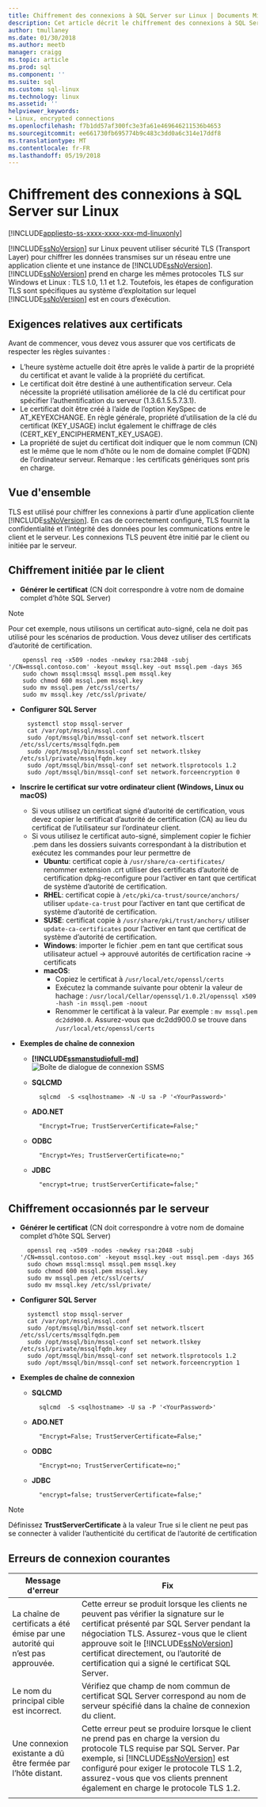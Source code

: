 ```yaml
---
title: Chiffrement des connexions à SQL Server sur Linux | Documents Microsoft
description: Cet article décrit le chiffrement des connexions à SQL Server sur Linux.
author: tmullaney
ms.date: 01/30/2018
ms.author: meetb
manager: craigg
ms.topic: article
ms.prod: sql
ms.component: ''
ms.suite: sql
ms.custom: sql-linux
ms.technology: linux
ms.assetid: ''
helpviewer_keywords:
- Linux, encrypted connections
ms.openlocfilehash: f7b1dd57af300fc3e3fa61e469646211536b4653
ms.sourcegitcommit: ee661730fb695774b9c483c3dd0a6c314e17ddf8
ms.translationtype: MT
ms.contentlocale: fr-FR
ms.lasthandoff: 05/19/2018
---
```

# <a name="encrypting-connections-to-sql-server-on-linux"></a>Chiffrement des connexions à SQL Server sur Linux

[!INCLUDE[appliesto-ss-xxxx-xxxx-xxx-md-linuxonly](../includes/appliesto-ss-xxxx-xxxx-xxx-md-linuxonly.md)]

[!INCLUDE[ssNoVersion](../includes/ssnoversion-md.md)] sur Linux peuvent utiliser sécurité TLS (Transport Layer) pour chiffrer les données transmises sur un réseau entre une application cliente et une instance de [!INCLUDE[ssNoVersion](../includes/ssnoversion-md.md)]. [!INCLUDE[ssNoVersion](../includes/ssnoversion-md.md)] prend en charge les mêmes protocoles TLS sur Windows et Linux : TLS 1.0, 1.1 et 1.2. Toutefois, les étapes de configuration TLS sont spécifiques au système d’exploitation sur lequel [!INCLUDE[ssNoVersion](../includes/ssnoversion-md.md)] est en cours d’exécution.  

## <a name="requirements-for-certificates"></a>Exigences relatives aux certificats 
Avant de commencer, vous devez vous assurer que vos certificats de respecter les règles suivantes :
- L’heure système actuelle doit être après le valide à partir de la propriété du certificat et avant le valide à la propriété du certificat.
- Le certificat doit être destiné à une authentification serveur. Cela nécessite la propriété utilisation améliorée de la clé du certificat pour spécifier l’authentification du serveur (1.3.6.1.5.5.7.3.1).
- Le certificat doit être créé à l’aide de l’option KeySpec de AT_KEYEXCHANGE. En règle générale, propriété d’utilisation de la clé du certificat (KEY_USAGE) inclut également le chiffrage de clés (CERT_KEY_ENCIPHERMENT_KEY_USAGE).
- La propriété de sujet du certificat doit indiquer que le nom commun (CN) est le même que le nom d’hôte ou le nom de domaine complet (FQDN) de l’ordinateur serveur. Remarque : les certificats génériques sont pris en charge. 

## <a name="overview"></a>Vue d'ensemble
TLS est utilisé pour chiffrer les connexions à partir d’une application cliente [!INCLUDE[ssNoVersion](../includes/ssnoversion-md.md)]. En cas de correctement configuré, TLS fournit la confidentialité et l’intégrité des données pour les communications entre le client et le serveur.  Les connexions TLS peuvent être initié par le client ou initiée par le serveur. 


## <a name="client-initiated-encryption"></a>Chiffrement initiée par le client 
- **Générer le certificat** (CN doit correspondre à votre nom de domaine complet d’hôte SQL Server)

> [!NOTE]
> Pour cet exemple, nous utilisons un certificat auto-signé, cela ne doit pas utilisé pour les scénarios de production. Vous devez utiliser des certificats d’autorité de certification. 

        openssl req -x509 -nodes -newkey rsa:2048 -subj '/CN=mssql.contoso.com' -keyout mssql.key -out mssql.pem -days 365 
        sudo chown mssql:mssql mssql.pem mssql.key 
        sudo chmod 600 mssql.pem mssql.key   
        sudo mv mssql.pem /etc/ssl/certs/ 
        sudo mv mssql.key /etc/ssl/private/ 

- **Configurer SQL Server**

        systemctl stop mssql-server 
        cat /var/opt/mssql/mssql.conf 
        sudo /opt/mssql/bin/mssql-conf set network.tlscert /etc/ssl/certs/mssqlfqdn.pem 
        sudo /opt/mssql/bin/mssql-conf set network.tlskey /etc/ssl/private/mssqlfqdn.key 
        sudo /opt/mssql/bin/mssql-conf set network.tlsprotocols 1.2 
        sudo /opt/mssql/bin/mssql-conf set network.forceencryption 0 

- **Inscrire le certificat sur votre ordinateur client (Windows, Linux ou macOS)**

    -   Si vous utilisez un certificat signé d’autorité de certification, vous devez copier le certificat d’autorité de certification (CA) au lieu du certificat de l’utilisateur sur l’ordinateur client. 
    -   Si vous utilisez le certificat auto-signé, simplement copier le fichier .pem dans les dossiers suivants correspondant à la distribution et exécutez les commandes pour leur permettre de 
        - **Ubuntu**: certificat copie à ```/usr/share/ca-certificates/``` renommer extension .crt utiliser des certificats d’autorité de certification dpkg-reconfigure pour l’activer en tant que certificat de système d’autorité de certification. 
        - **RHEL**: certificat copie à ```/etc/pki/ca-trust/source/anchors/``` utiliser ```update-ca-trust``` pour l’activer en tant que certificat de système d’autorité de certification.
        - **SUSE**: certificat copie à ```/usr/share/pki/trust/anchors/``` utiliser ```update-ca-certificates``` pour l’activer en tant que certificat de système d’autorité de certification.
        - **Windows**: importer le fichier .pem en tant que certificat sous utilisateur actuel -> approuvé autorités de certification racine -> certificats
        - **macOS**: 
           - Copiez le certificat à ```/usr/local/etc/openssl/certs```
           - Exécutez la commande suivante pour obtenir la valeur de hachage : ```/usr/local/Cellar/openssql/1.0.2l/openssql x509 -hash -in mssql.pem -noout```
           - Renommer le certificat à la valeur. Par exemple : ```mv mssql.pem dc2dd900.0```. Assurez-vous que dc2dd900.0 se trouve dans ```/usr/local/etc/openssl/certs```
    
-   **Exemples de chaîne de connexion** 

    - **[!INCLUDE[ssmanstudiofull-md](../includes/ssmanstudiofull-md.md)]**   
  ![Boîte de dialogue de connexion SSMS](media/sql-server-linux-encrypted-connections/ssms-encrypt-connection.png "boîte de dialogue de connexion SSMS")  
  
    - **SQLCMD** 

            sqlcmd  -S <sqlhostname> -N -U sa -P '<YourPassword>' 
    - **ADO.NET** 

            "Encrypt=True; TrustServerCertificate=False;" 
    - **ODBC** 

            "Encrypt=Yes; TrustServerCertificate=no;" 
    - **JDBC** 
    
            "encrypt=true; trustServerCertificate=false;" 

## <a name="server-initiated-encryption"></a>Chiffrement occasionnés par le serveur 

- **Générer le certificat** (CN doit correspondre à votre nom de domaine complet d’hôte SQL Server)
        
        openssl req -x509 -nodes -newkey rsa:2048 -subj '/CN=mssql.contoso.com' -keyout mssql.key -out mssql.pem -days 365 
        sudo chown mssql:mssql mssql.pem mssql.key 
        sudo chmod 600 mssql.pem mssql.key   
        sudo mv mssql.pem /etc/ssl/certs/ 
        sudo mv mssql.key /etc/ssl/private/ 

- **Configurer SQL Server**

        systemctl stop mssql-server 
        cat /var/opt/mssql/mssql.conf 
        sudo /opt/mssql/bin/mssql-conf set network.tlscert /etc/ssl/certs/mssqlfqdn.pem 
        sudo /opt/mssql/bin/mssql-conf set network.tlskey /etc/ssl/private/mssqlfqdn.key 
        sudo /opt/mssql/bin/mssql-conf set network.tlsprotocols 1.2 
        sudo /opt/mssql/bin/mssql-conf set network.forceencryption 1 
        
-   **Exemples de chaîne de connexion** 

    - **SQLCMD**

            sqlcmd  -S <sqlhostname> -U sa -P '<YourPassword>' 
    - **ADO.NET** 

            "Encrypt=False; TrustServerCertificate=False;" 
    - **ODBC** 

            "Encrypt=no; TrustServerCertificate=no;"  
    - **JDBC** 
    
            "encrypt=false; trustServerCertificate=false;" 
            
> [!NOTE]
> Définissez **TrustServerCertificate** à la valeur True si le client ne peut pas se connecter à valider l’authenticité du certificat de l’autorité de certification

## <a name="common-connection-errors"></a>Erreurs de connexion courantes  

|Message d'erreur |Fix |
|--- |--- |
|La chaîne de certificats a été émise par une autorité qui n’est pas approuvée.  |Cette erreur se produit lorsque les clients ne peuvent pas vérifier la signature sur le certificat présenté par SQL Server pendant la négociation TLS. Assurez-vous que le client approuve soit le [!INCLUDE[ssNoVersion](../includes/ssnoversion-md.md)] certificat directement, ou l’autorité de certification qui a signé le certificat SQL Server. |
|Le nom du principal cible est incorrect.  |Vérifiez que champ de nom commun de certificat SQL Server correspond au nom de serveur spécifié dans la chaîne de connexion du client. |  
|Une connexion existante a dû être fermée par l’hôte distant. |Cette erreur peut se produire lorsque le client ne prend pas en charge la version du protocole TLS requise par SQL Server. Par exemple, si [!INCLUDE[ssNoVersion](../includes/ssnoversion-md.md)] est configuré pour exiger le protocole TLS 1.2, assurez-vous que vos clients prennent également en charge le protocole TLS 1.2. |
| | |   
